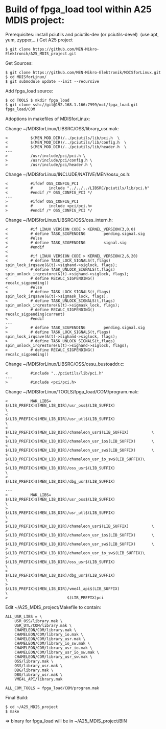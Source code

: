 # Build of fpga_load tool within A25 MDIS project:


Prerequisites: install pciutils and pciutils-dev (or pciutils-devel)  (use apt, yum, zypper,…) Get A25 project         

    $ git clone https://github.com/MEN-Mikro-Elektronik/A25_MDIS_project.git
 
Get Sources:

    $ git clone https://github.com/MEN-Mikro-Elektronik/MDISforLinux.git  
    $ cd MDISforLinux/ 
    $ git submodule update --init --recursive 

Add fpga_load source:

    $ cd TOOLS $ mkdir fpga_load 
    $ git clone ssh://git@192.168.1.166:7999/mct/fpga_load.git fpga_load/COM
    
Adoptions in makefiles of MDISforLinux:


Change ~/MDISforLinux/LIBSRC/OSS/library_usr.mak:

    <          $(MEN_MOD_DIR)/../pciutils/lib/pci.h  \ 
    <          $(MEN_MOD_DIR)/../pciutils/lib/config.h  \ 
    <          $(MEN_MOD_DIR)/../pciutils/lib/header.h  \ 
    ---
    >          /usr/include/pci/pci.h \ 
    >          /usr/include/pci/config.h \ 
    >          /usr/include/pci/header.h \
    
Change ~/MDISforLinux/INCLUDE/NATIVE/MEN/ossu_os.h:

    <          #ifdef OSS_CONFIG_PCI 
    <          #       include "../../../LIBSRC/pciutils/lib/pci.h" 
    <          #endif /* OSS_CONFIG_PCI */ 
    ---
    >          #ifdef OSS_CONFIG_PCI 
    >          #       include <pci/pci.h> 
    >          #endif /* OSS_CONFIG_PCI */
    
Change ~/MDISforLinux/LIBSRC/OSS/oss_intern.h:

    <          #if LINUX_VERSION_CODE > KERNEL_VERSION(3,0,0) 
    <          # define TASK_SIGPENDING        pending.signal.sig 
    <          #else 
    <          # define TASK_SIGPENDING        signal.sig 
    <          #endif 
    <            
    <          #if LINUX_VERSION_CODE > KERNEL_VERSION(2,6,20) 
    <          # define TASK_LOCK_SIGNALS(t,flags)         spin_lock_irqsave(&(t)->sighand->siglock, flags); 
    <          # define TASK_UNLOCK_SIGNALS(t,flags)   spin_unlock_irqrestore(&(t)->sighand->siglock, flags); 
    <          # define RECALC_SIGPENDING()                    recalc_sigpending() 
    <          #else 
    <          # define TASK_LOCK_SIGNALS(t,flags)         spin_lock_irqsave(&(t)->sigmask_lock, flags); 
    <          # define TASK_UNLOCK_SIGNALS(t,flags)   spin_unlock_irqrestore(&(t)->sigmask_lock, flags); 
    <          # define RECALC_SIGPENDING()                    recalc_sigpending(current) 
    <          #endif 
    ---
    >          # define TASK_SIGPENDING        pending.signal.sig 
    >          # define TASK_LOCK_SIGNALS(t,flags)         spin_lock_irqsave(&(t)->sighand->siglock, flags); 
    >          # define TASK_UNLOCK_SIGNALS(t,flags)   spin_unlock_irqrestore(&(t)->sighand->siglock, flags); 
    >          # define RECALC_SIGPENDING()                    recalc_sigpending()
    
Change ~/MDISforLinux/LIBSRC/OSS/ossu_bustoaddr.c:

    <          #include "../pciutils/lib/pci.h" 
    ---
    >          #include <pci/pci.h> 
    
Change ~/MDISforLinux/TOOLS/fpga_load/COM/program.mak:

    <          MAK_LIBS=       $(LIB_PREFIX)$(MEN_LIB_DIR)/usr_oss$(LIB_SUFFIX)                        \ 
    <                          $(LIB_PREFIX)$(MEN_LIB_DIR)/usr_utl$(LIB_SUFFIX)                        \ 
    <                          $(LIB_PREFIX)$(MEN_LIB_DIR)/chameleon_usr$(LIB_SUFFIX)          \ 
    <                          $(LIB_PREFIX)$(MEN_LIB_DIR)/chameleon_usr_io$(LIB_SUFFIX)       \ 
    <                          $(LIB_PREFIX)$(MEN_LIB_DIR)/chameleon_usr_sw$(LIB_SUFFIX)       \ 
    <                          $(LIB_PREFIX)$(MEN_LIB_DIR)/chameleon_usr_io_sw$(LIB_SUFFIX)\ 
    <                          $(LIB_PREFIX)$(MEN_LIB_DIR)/oss_usr$(LIB_SUFFIX)                        \ 
    <                          $(LIB_PREFIX)$(MEN_LIB_DIR)/dbg_usr$(LIB_SUFFIX)                        
    ---
    >          MAK_LIBS=       $(LIB_PREFIX)$(MEN_LIB_DIR)/usr_oss$(LIB_SUFFIX)                        \ 
    >                          $(LIB_PREFIX)$(MEN_LIB_DIR)/usr_utl$(LIB_SUFFIX)                        \ 
    >                          $(LIB_PREFIX)$(MEN_LIB_DIR)/chameleon_usr$(LIB_SUFFIX)          \ 
    >                          $(LIB_PREFIX)$(MEN_LIB_DIR)/chameleon_usr_io$(LIB_SUFFIX)       \ 
    >                          $(LIB_PREFIX)$(MEN_LIB_DIR)/chameleon_usr_sw$(LIB_SUFFIX)       \ 
    >                          $(LIB_PREFIX)$(MEN_LIB_DIR)/chameleon_usr_io_sw$(LIB_SUFFIX)\ 
    >                          $(LIB_PREFIX)$(MEN_LIB_DIR)/oss_usr$(LIB_SUFFIX)                        \ 
    >                          $(LIB_PREFIX)$(MEN_LIB_DIR)/dbg_usr$(LIB_SUFFIX)                        \ 
    >                          $(LIB_PREFIX)$(MEN_LIB_DIR)/vme4l_api$(LIB_SUFFIX)                        \ 
    >                          $(LIB_PREFIX)pci
    
Edit ~/A25_MDIS_project/Makefile to contain:  

    ALL_USR_LIBS = \
        USR_OSS/library.mak \
        USR_UTL/COM/library.mak \
        CHAMELEON/COM/library.mak \
        CHAMELEON/COM/library_io.mak \
        CHAMELEON/COM/library_usr.mak \
        CHAMELEON/COM/library_io_sw.mak \
        CHAMELEON/COM/library_usr_io.mak \
        CHAMELEON/COM/library_usr_io_sw.mak \
        CHAMELEON/COM/library_usr_sw.mak \
        OSS/library.mak \
        OSS/library_usr.mak \
        DBG/library.mak \
        DBG/library_usr.mak \
        VME4L_API/library.mak
        
    ALL_COM_TOOLS = fpga_load/COM/program.mak
    
Final Build:

    $ cd ~/A25_MDIS_project 
    $ make
   
=> binary for fpga_load will be in ~/A25_MDIS_project/BIN

